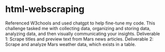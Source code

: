# html-webscraping
Referenced W3chools and used chatgpt to help fine-tune my code.
This challenge tasked me with collecting data, organizing and storing data, analyzing data, and then visually communicating your insights.
Deliverable 1: Scrape titles and preview text from Mars news articles.
Deliverable 2: Scrape and analyze Mars weather data, which exists in a table.
